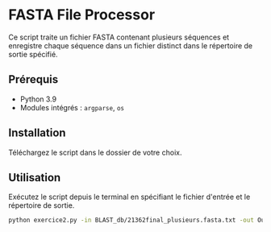 # FASTA File Processor

Ce script traite un fichier FASTA contenant plusieurs séquences et enregistre chaque séquence dans un fichier distinct dans le répertoire de sortie spécifié.

## Prérequis

- Python 3.9
- Modules intégrés : `argparse`, `os`

## Installation

Téléchargez le script dans le dossier de votre choix.

## Utilisation

Exécutez le script depuis le terminal en spécifiant le fichier d'entrée et le répertoire de sortie.

```bash
python exercice2.py -in BLAST_db/21362final_plusieurs.fasta.txt -out Output_fasta_files


